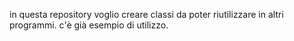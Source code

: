 in questa repository voglio creare classi da poter riutilizzare in altri programmi. c'è già  esempio di utilizzo.
